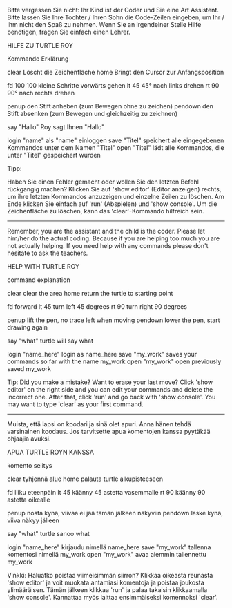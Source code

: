 Bitte vergessen Sie nicht: Ihr Kind ist der Coder und Sie eine Art Assistent. Bitte lassen Sie Ihre Tochter / Ihren Sohn die Code-Zeilen eingeben, um Ihr / Ihm nicht den Spaß zu nehmen. Wenn Sie an irgendeiner Stelle Hilfe benötigen, fragen Sie einfach einen Lehrer.

HILFE ZU TURTLE ROY

Kommando Erklärung

clear        Löscht die Zeichenfläche
home         Bringt den Cursor zur Anfangsposition

fd 100       100 kleine Schritte vorwärts gehen
lt 45        45° nach links drehen
rt 90        90° nach rechts drehen

penup        den Stift anheben (zum Bewegen ohne zu zeichen)
pendown      den Stift absenken (zum Bewegen und gleichzeitig zu zeichnen)

say "Hallo"  Roy sagt Ihnen "Hallo"

login "name" als "name" einloggen
save "Titel" speichert alle eingegebenen Kommandos unter dem Namen "Titel"
open "Titel" lädt alle Kommandos, die unter "Titel" gespeichert wurden

Tipp:

Haben Sie einen Fehler gemacht oder wollen Sie den letzten Befehl rückgangig machen? Klicken Sie auf 'show editor' (Editor anzeigen) rechts, um ihre letzten Kommandos anzuzeigen und einzelne Zeilen zu löschen. Am Ende klicken Sie einfach auf 'run' (Abspielen) und 'show console'. Um die Zeichenfläche zu löschen, kann das 'clear'-Kommando hilfreich sein.

*****
Remember, you are the assistant and the child is the coder. Please let him/her do the actual coding. Because if you are helping too much you are not actually helping. If you need help with any commands please don't hesitate to ask the teachers.


HELP WITH TURTLE ROY

command 	explanation

clear		clear the area
home		return the turtle to starting point


fd 			forward
lt 45 		turn left 45 degrees
rt 90 		turn right 90 degrees

penup		lift the pen, no trace left when moving
pendown		lower the pen, start drawing again

say "what"	turtle will say what

login "name_here" login as name_here
save "my_work"	saves your commands so far with the name my_work
open "my_work" open previously saved my_work

Tip:
Did you make a mistake? Want to erase your last move? Click 'show editor' on the right side and you can edit your commands and delete the incorrect one. After that, click 'run' and go back with 'show console'. You may want to type 'clear' as your first command.

*****
Muista, että lapsi on koodari ja sinä olet apuri. Anna hänen tehdä varsinainen koodaus. Jos tarvitsette apua komentojen kanssa pyytäkää ohjaajia avuksi.

APUA TURTLE ROYN KANSSA

komento 	selitys

clear		tyhjennä alue
home		palauta turtle alkupisteeseen


fd 			liiku eteenpäin
lt 45 		käänny 45 astetta vasemmalle
rt 90 		käänny 90 astetta oikealle

penup		nosta kynä, viivaa ei jää tämän jälkeen näkyviin
pendown		laske kynä, viiva näkyy jälleen

say "what"	turtle sanoo what

login "name_here" kirjaudu nimellä name_here
save "my_work"	tallenna komentosi nimellä my_work
open "my_work" avaa aiemmin tallennettu my_work

Vinkki:
Haluatko poistaa viimeisimmän siirron? Klikkaa oikeasta reunasta 'show editor' ja voit muokata antamiasi komentoja ja poistaa joukosta ylimääräisen. Tämän jälkeen klikkaa 'run' ja palaa takaisin klikkaamalla 'show console'. Kannattaa myös laittaa ensimmäiseksi komennoksi 'clear'.